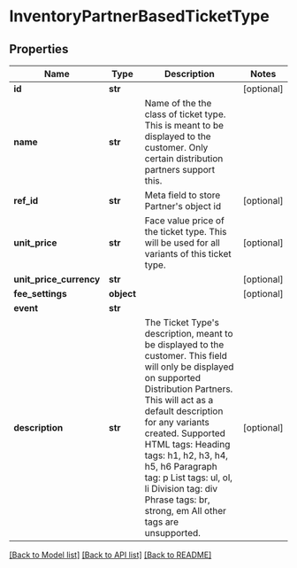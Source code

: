 # InventoryPartnerBasedTicketType

## Properties
Name | Type | Description | Notes
------------ | ------------- | ------------- | -------------
**id** | **str** |  | [optional] 
**name** | **str** | Name of the the class of ticket type. This is meant to be displayed to the customer. Only certain distribution partners support this. | 
**ref_id** | **str** | Meta field to store Partner&#x27;s object id | [optional] 
**unit_price** | **str** | Face value price of the ticket type. This will be used for all variants of this ticket type. | [optional] 
**unit_price_currency** | **str** |  | [optional] 
**fee_settings** | **object** |  | [optional] 
**event** | **str** |  | 
**description** | **str** | The Ticket Type&#x27;s description, meant to be displayed to the customer. This field will only be displayed on supported Distribution Partners. This will act as a default description for any variants created. Supported HTML tags: Heading tags: h1, h2, h3, h4, h5, h6 Paragraph tag: p List tags: ul, ol, li Division tag: div Phrase tags: br, strong, em  All other tags are unsupported. | [optional] 

[[Back to Model list]](../README.md#documentation-for-models) [[Back to API list]](../README.md#documentation-for-api-endpoints) [[Back to README]](../README.md)


